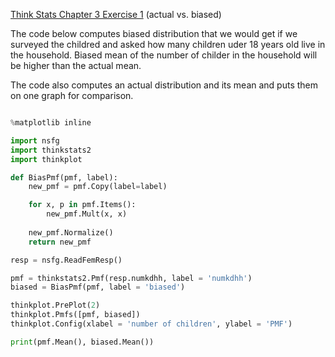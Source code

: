 [Think Stats Chapter 3 Exercise 1](http://greenteapress.com/thinkstats2/html/thinkstats2004.html#toc31) (actual vs. biased)

The code below computes biased distribution that we would get if we surveyed the childred and asked how many children uder 18 years old live in the household. Biased mean of the number of childer in the household will be higher than the actual mean.

The code also computes an actual distribution and its mean and puts them on one graph for comparison.


``` python

%matplotlib inline

import nsfg
import thinkstats2
import thinkplot

def BiasPmf(pmf, label):
    new_pmf = pmf.Copy(label=label)

    for x, p in pmf.Items():
        new_pmf.Mult(x, x)
        
    new_pmf.Normalize()
    return new_pmf

resp = nsfg.ReadFemResp()

pmf = thinkstats2.Pmf(resp.numkdhh, label = 'numkdhh')
biased = BiasPmf(pmf, label = 'biased')

thinkplot.PrePlot(2)
thinkplot.Pmfs([pmf, biased])
thinkplot.Config(xlabel = 'number of children', ylabel = 'PMF')

print(pmf.Mean(), biased.Mean())
```

